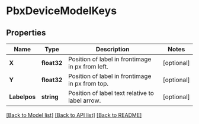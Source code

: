 # PbxDeviceModelKeys

## Properties

Name | Type | Description | Notes
------------ | ------------- | ------------- | -------------
**X** | **float32** | Position of label in frontimage in px from left. | [optional] 
**Y** | **float32** | Position of label in frontimage in px from top. | [optional] 
**Labelpos** | **string** | Position of label text relative to label arrow. | [optional] 

[[Back to Model list]](../README.md#documentation-for-models) [[Back to API list]](../README.md#documentation-for-api-endpoints) [[Back to README]](../README.md)


